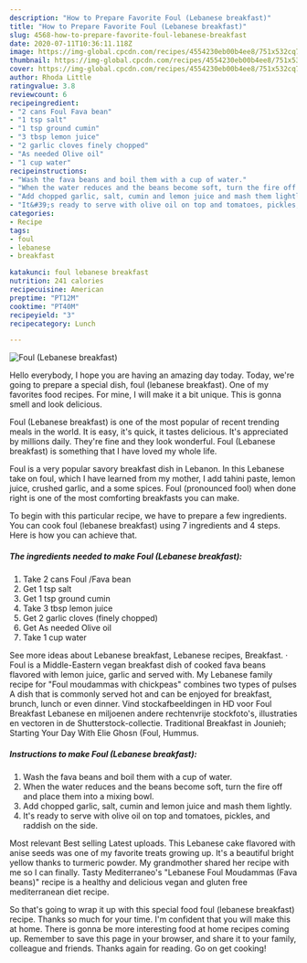 ```yaml
---
description: "How to Prepare Favorite Foul (Lebanese breakfast)"
title: "How to Prepare Favorite Foul (Lebanese breakfast)"
slug: 4568-how-to-prepare-favorite-foul-lebanese-breakfast
date: 2020-07-11T10:36:11.118Z
image: https://img-global.cpcdn.com/recipes/4554230eb00b4ee8/751x532cq70/foul-lebanese-breakfast-recipe-main-photo.jpg
thumbnail: https://img-global.cpcdn.com/recipes/4554230eb00b4ee8/751x532cq70/foul-lebanese-breakfast-recipe-main-photo.jpg
cover: https://img-global.cpcdn.com/recipes/4554230eb00b4ee8/751x532cq70/foul-lebanese-breakfast-recipe-main-photo.jpg
author: Rhoda Little
ratingvalue: 3.8
reviewcount: 6
recipeingredient:
- "2 cans Foul Fava bean"
- "1 tsp salt"
- "1 tsp ground cumin"
- "3 tbsp lemon juice"
- "2 garlic cloves finely chopped"
- "As needed Olive oil"
- "1 cup water"
recipeinstructions:
- "Wash the fava beans and boil them with a cup of water."
- "When the water reduces and the beans become soft, turn the fire off and place them into a mixing bowl."
- "Add chopped garlic, salt, cumin and lemon juice and mash them lightly."
- "It&#39;s ready to serve with olive oil on top and tomatoes, pickles, and raddish on the side."
categories:
- Recipe
tags:
- foul
- lebanese
- breakfast

katakunci: foul lebanese breakfast 
nutrition: 241 calories
recipecuisine: American
preptime: "PT12M"
cooktime: "PT40M"
recipeyield: "3"
recipecategory: Lunch

---
```



![Foul (Lebanese breakfast)](https://img-global.cpcdn.com/recipes/4554230eb00b4ee8/751x532cq70/foul-lebanese-breakfast-recipe-main-photo.jpg)

Hello everybody, I hope you are having an amazing day today. Today, we're going to prepare a special dish, foul (lebanese breakfast). One of my favorites food recipes. For mine, I will make it a bit unique. This is gonna smell and look delicious.

Foul (Lebanese breakfast) is one of the most popular of recent trending meals in the world. It is easy, it's quick, it tastes delicious. It's appreciated by millions daily. They're fine and they look wonderful. Foul (Lebanese breakfast) is something that I have loved my whole life.

Foul is a very popular savory breakfast dish in Lebanon. In this Lebanese take on foul, which I have learned from my mother, I add tahini paste, lemon juice, crushed garlic, and a some spices. Foul (pronounced fool) when done right is one of the most comforting breakfasts you can make.


To begin with this particular recipe, we have to prepare a few ingredients. You can cook foul (lebanese breakfast) using 7 ingredients and 4 steps. Here is how you can achieve that.

<!--inarticleads1-->

##### The ingredients needed to make Foul (Lebanese breakfast):

1. Take 2 cans Foul /Fava bean
1. Get 1 tsp salt
1. Get 1 tsp ground cumin
1. Take 3 tbsp lemon juice
1. Get 2 garlic cloves (finely chopped)
1. Get As needed Olive oil
1. Take 1 cup water


See more ideas about Lebanese breakfast, Lebanese recipes, Breakfast. · Foul is a Middle-Eastern vegan breakfast dish of cooked fava beans flavored with lemon juice, garlic and served with. My Lebanese family recipe for &#34;Foul moudammas with chickpeas&#34; combines two types of pulses A dish that is commonly served hot and can be enjoyed for breakfast, brunch, lunch or even dinner. Vind stockafbeeldingen in HD voor Foul Breakfast Lebanese en miljoenen andere rechtenvrije stockfoto&#39;s, illustraties en vectoren in de Shutterstock-collectie. Traditional Breakfast in Jounieh; Starting Your Day With Elie Ghosn (Foul, Hummus. 

<!--inarticleads2-->

##### Instructions to make Foul (Lebanese breakfast):

1. Wash the fava beans and boil them with a cup of water.
1. When the water reduces and the beans become soft, turn the fire off and place them into a mixing bowl.
1. Add chopped garlic, salt, cumin and lemon juice and mash them lightly.
1. It&#39;s ready to serve with olive oil on top and tomatoes, pickles, and raddish on the side.


Most relevant Best selling Latest uploads. This Lebanese cake flavored with anise seeds was one of my favorite treats growing up. It&#39;s a beautiful bright yellow thanks to turmeric powder. My grandmother shared her recipe with me so I can finally. Tasty Mediterraneo&#39;s &#34;Lebanese Foul Moudammas (Fava beans)&#34; recipe is a healthy and delicious vegan and gluten free mediterranean diet recipe. 

So that's going to wrap it up with this special food foul (lebanese breakfast) recipe. Thanks so much for your time. I'm confident that you will make this at home. There is gonna be more interesting food at home recipes coming up. Remember to save this page in your browser, and share it to your family, colleague and friends. Thanks again for reading. Go on get cooking!
